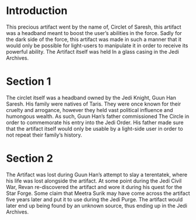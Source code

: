 # Introduction

This precious artifact went by the name of, Circlet of Saresh, this artifact was a headband meant to boost the user’s abilities in the force.
Sadly for the dark side of the force, this artifact was made in such a manner that it would only be possible for light-users to manipulate it in order to receive its powerful ability.
The Artifact itself was held In a glass casing in the Jedi Archives.

# Section 1

The circlet itself was a headband owned by the Jedi Knight, Guun Han Saresh.
His family were natives of Taris.
They were once known for their cruelty and arrogance, however they held vast political influence and humongous wealth.
As such, Guun Han’s father commissioned The Circle in order to commemorate his entry into the Jedi Order.
His father made sure that the artifact itself would only be usable by a light-side user in order to not repeat their family’s history.

# Section 2

The Artifact was lost during Guun Han’s attempt to slay a terentatek, where his life was lost alongside the artifact.
At some point during the Jedi Civil War, Revan re-discovered the artifact and wore it during his quest for the Star Forge.
Some claim that Meetra Surik may have come across the artifact five years later and put it to use during the Jedi Purge.
The artifact would later end up being found by an unknown source, thus ending up in the Jedi Archives.
